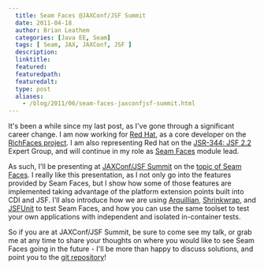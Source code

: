 ```yaml
---
  title: Seam Faces @JAXConf/JSF Summit
  date: 2011-04-18
  author: Brian Leathem
  categories: [Java EE, Seam]
  tags: [ Seam, JAX, JAXConf, JSF ]
  description:
  linktitle:
  featured:
  featuredpath:
  featuredalt:
  type: post
  aliases:
    - /blog/2011/06/seam-faces-jaxconfjsf-summit.html
---
```


It's been a while since my last post, as I've gone through a significant career change.  I am now working for <a href="http://redhat.com">Red Hat</a>, as a core developer on the <a href="http://richfaces.org">RichFaces project</a>.  I am also representing Red hat on the <a href="http://www.jcp.org/en/jsr/detail?id=344">JSR-344: JSF 2.2</a> Expert Group, and will continue in my role as <a href="http://seamframework.org/Seam3/FacesModule">Seam Faces</a> module lead.

As such, I'll be presenting at <a href="http://jaxconf.com">JAXConf/JSF Summit</a> on the <a href="http://jaxconf.com/2011/speaker/#6086">topic of Seam Faces</a>.  I really like this presentation, as I not only go into the features provided by Seam Faces, but I show how some of those features are implemented taking advantage of the platform extension points built into CDI and JSF.  I'll also introduce how we are using <a href="http://www.jboss.org/arquillian">Arquillian</a>, <a href="http://www.jboss.org/shrinkwrap">Shrinkwrap</a>, and <a href="http://www.jboss.org/jsfunit">JSFUnit</a> to test Seam Faces, and how you can use the same toolset to test your own applications with independent and isolated in-container tests.

So if you are at JAXConf/JSF Summit, be sure to come see my talk, or grab me at any time to share your thoughts on where you would like to see Seam Faces going in the future - I'll be more than happy to discuss solutions, and point you to the <a href="http://github.com/seam/faces">git repository</a>!
